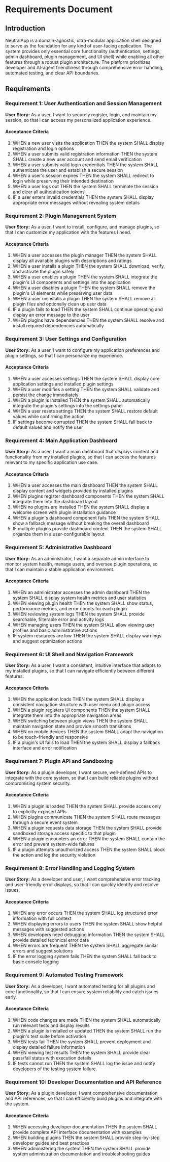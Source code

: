 # Requirements Document

## Introduction

NeutralApp is a domain-agnostic, ultra-modular application shell designed to serve as the foundation for any kind of user-facing application. The system provides only essential core functionality (authentication, settings, admin dashboard, plugin management, and UI shell) while enabling all other features through a robust plugin architecture. The platform prioritizes developer and AI-agent friendliness through comprehensive error handling, automated testing, and clear API boundaries.

## Requirements

### Requirement 1: User Authentication and Session Management

**User Story:** As a user, I want to securely register, login, and maintain my session, so that I can access my personalized application experience.

#### Acceptance Criteria

1. WHEN a new user visits the application THEN the system SHALL display registration and login options
2. WHEN a user submits valid registration information THEN the system SHALL create a new user account and send email verification
3. WHEN a user submits valid login credentials THEN the system SHALL authenticate the user and establish a secure session
4. WHEN a user's session expires THEN the system SHALL redirect to login while preserving their intended destination
5. WHEN a user logs out THEN the system SHALL terminate the session and clear all authentication tokens
6. IF a user enters invalid credentials THEN the system SHALL display appropriate error messages without revealing system details

### Requirement 2: Plugin Management System

**User Story:** As a user, I want to install, configure, and manage plugins, so that I can customize my application with the features I need.

#### Acceptance Criteria

1. WHEN a user accesses the plugin manager THEN the system SHALL display all available plugins with descriptions and ratings
2. WHEN a user installs a plugin THEN the system SHALL download, verify, and activate the plugin safely
3. WHEN a user enables a plugin THEN the system SHALL integrate the plugin's UI components and settings into the application
4. WHEN a user disables a plugin THEN the system SHALL remove the plugin's UI elements while preserving user data
5. WHEN a user uninstalls a plugin THEN the system SHALL remove all plugin files and optionally clean up user data
6. IF a plugin fails to load THEN the system SHALL continue operating and display an error message to the user
7. WHEN plugins have dependencies THEN the system SHALL resolve and install required dependencies automatically

### Requirement 3: User Settings and Configuration

**User Story:** As a user, I want to configure my application preferences and plugin settings, so that I can personalize my experience.

#### Acceptance Criteria

1. WHEN a user accesses settings THEN the system SHALL display core application settings and installed plugin settings
2. WHEN a user modifies a setting THEN the system SHALL validate and persist the change immediately
3. WHEN a plugin is installed THEN the system SHALL automatically integrate the plugin's settings into the settings panel
4. WHEN a user resets settings THEN the system SHALL restore default values while confirming the action
5. IF settings become corrupted THEN the system SHALL fall back to default values and notify the user

### Requirement 4: Main Application Dashboard

**User Story:** As a user, I want a main dashboard that displays content and functionality from my installed plugins, so that I can access the features relevant to my specific application use case.

#### Acceptance Criteria

1. WHEN a user accesses the main dashboard THEN the system SHALL display content and widgets provided by installed plugins
2. WHEN plugins register dashboard components THEN the system SHALL integrate them into the dashboard layout
3. WHEN no plugins are installed THEN the system SHALL display a welcome screen with plugin installation guidance
4. WHEN a plugin's dashboard component fails THEN the system SHALL show a fallback message without breaking the overall dashboard
5. IF multiple plugins provide dashboard content THEN the system SHALL organize them in a user-configurable layout

### Requirement 5: Administrative Dashboard

**User Story:** As an administrator, I want a separate admin interface to monitor system health, manage users, and oversee plugin operations, so that I can maintain a stable application environment.

#### Acceptance Criteria

1. WHEN an administrator accesses the admin dashboard THEN the system SHALL display system health metrics and user statistics
2. WHEN viewing plugin health THEN the system SHALL show status, performance metrics, and error counts for each plugin
3. WHEN reviewing system logs THEN the system SHALL provide searchable, filterable error and activity logs
4. WHEN managing users THEN the system SHALL allow viewing user profiles and basic administrative actions
5. IF system resources are low THEN the system SHALL display warnings and suggest optimization actions

### Requirement 6: UI Shell and Navigation Framework

**User Story:** As a user, I want a consistent, intuitive interface that adapts to my installed plugins, so that I can navigate efficiently between different features.

#### Acceptance Criteria

1. WHEN the application loads THEN the system SHALL display a consistent navigation structure with user menu and plugin access
2. WHEN a plugin registers UI components THEN the system SHALL integrate them into the appropriate navigation areas
3. WHEN switching between plugin views THEN the system SHALL maintain navigation state and provide smooth transitions
4. WHEN on mobile devices THEN the system SHALL adapt the navigation to be touch-friendly and responsive
5. IF a plugin's UI fails to load THEN the system SHALL display a fallback interface and error notification

### Requirement 7: Plugin API and Sandboxing

**User Story:** As a plugin developer, I want secure, well-defined APIs to integrate with the core system, so that I can build reliable plugins without compromising system security.

#### Acceptance Criteria

1. WHEN a plugin is loaded THEN the system SHALL provide access only to explicitly exposed APIs
2. WHEN plugins communicate THEN the system SHALL route messages through a secure event system
3. WHEN a plugin requests data storage THEN the system SHALL provide sandboxed storage access specific to that plugin
4. WHEN a plugin encounters an error THEN the system SHALL contain the error and prevent system-wide failures
5. IF a plugin attempts unauthorized access THEN the system SHALL block the action and log the security violation

### Requirement 8: Error Handling and Logging System

**User Story:** As a developer and user, I want comprehensive error tracking and user-friendly error displays, so that I can quickly identify and resolve issues.

#### Acceptance Criteria

1. WHEN any error occurs THEN the system SHALL log structured error information with full context
2. WHEN displaying errors to users THEN the system SHALL show helpful messages with suggested actions
3. WHEN developers need debugging information THEN the system SHALL provide detailed technical error data
4. WHEN errors are frequent THEN the system SHALL aggregate similar errors and suggest solutions
5. IF the error logging system fails THEN the system SHALL fall back to basic console logging

### Requirement 9: Automated Testing Framework

**User Story:** As a developer, I want automated testing for all plugins and core functionality, so that I can ensure system reliability and catch issues early.

#### Acceptance Criteria

1. WHEN code changes are made THEN the system SHALL automatically run relevant tests and display results
2. WHEN a plugin is installed or updated THEN the system SHALL run the plugin's test suite before activation
3. WHEN tests fail THEN the system SHALL prevent deployment and display detailed failure information
4. WHEN viewing test results THEN the system SHALL provide clear pass/fail status with execution details
5. IF tests cannot run THEN the system SHALL log the issue and notify developers of the testing system failure

### Requirement 10: Developer Documentation and API Reference

**User Story:** As a plugin developer, I want comprehensive documentation and API references, so that I can efficiently build plugins and integrate with the system.

#### Acceptance Criteria

1. WHEN accessing developer documentation THEN the system SHALL provide complete API interface documentation with examples
2. WHEN building plugins THEN the system SHALL provide step-by-step developer guides and best practices
3. WHEN administering the system THEN the system SHALL provide system administration documentation and troubleshooting guides

